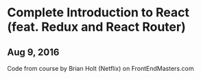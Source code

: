 # Complete Introduction to React (feat. Redux and React Router)

## Aug 9, 2016

Code from course by Brian Holt (Netflix) on FrontEndMasters.com
